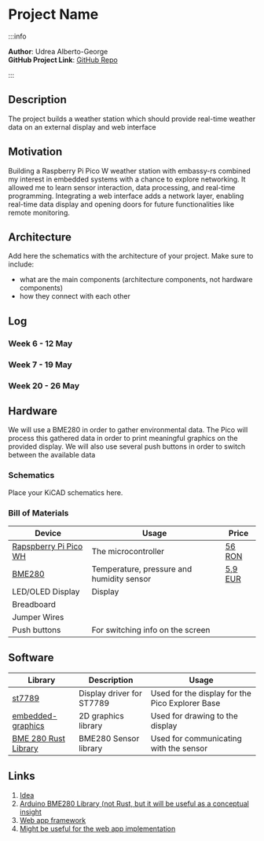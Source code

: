 # Project Name

:::info 

**Author**: Udrea Alberto-George \
**GitHub Project Link**: [GitHub Repo](https://github.com/UPB-FILS-MA/project-UdrAlberto)

:::

## Description

The project builds a weather station which should provide real-time weather data on an external display and web interface

## Motivation

Building a Raspberry Pi Pico W weather station with embassy-rs combined my interest in embedded systems with a chance to explore networking. It allowed me to learn sensor interaction, data processing, and real-time programming. Integrating a web interface adds a network layer, enabling real-time data display and opening doors for future functionalities like remote monitoring.

## Architecture 

Add here the schematics with the architecture of your project. Make sure to include:
 - what are the main components (architecture components, not hardware components)
 - how they connect with each other

## Log

<!-- write every week your progress here -->

### Week 6 - 12 May

### Week 7 - 19 May

### Week 20 - 26 May

## Hardware

We will use a BME280 in order to gather environmental data. The Pico will process this gathered data in order to print meaningful graphics on the provided display. We will also use several push buttons in order to switch between the available data

### Schematics

Place your KiCAD schematics here.

### Bill of Materials

<!-- Fill out this table with all the hardware components that you might need.

The format is 
```
| [Device](link://to/device) | This is used ... | [price](link://to/store) |

```

-->

| Device | Usage | Price |
|--------|--------|-------|
| [Rapspberry Pi Pico WH](https://www.raspberrypi.com/documentation/microcontrollers/raspberry-pi-pico.html) | The microcontroller | [56 RON](https://ardushop.ro/ro/home/2819-raspberry-pi-pico-wh.html) |
| [BME280](https://www.bosch-sensortec.com/products/environmental-sensors/humidity-sensors-bme280/) | Temperature, pressure and humidity sensor | [5,9 EUR](https://eu.mouser.com/ProductDetail/Bosch-Sensortec/BME280) |
| LED/OLED Display | Display | |
| Breadboard |
| Jumper Wires |
| Push buttons | For switching info on the screen|


## Software

| Library | Description | Usage |
|---------|-------------|-------|
| [st7789](https://github.com/almindor/st7789) | Display driver for ST7789 | Used for the display for the Pico Explorer Base |
| [embedded-graphics](https://github.com/embedded-graphics/embedded-graphics) | 2D graphics library | Used for drawing to the display |
| [BME 280 Rust Library](https://github.com/VersBinarii/bme280-rs)| BME280 Sensor library | Used for communicating with the sensor |

## Links

<!-- Add a few links that inspired you and that you think you will use for your project -->


1. [Idea](https://www.hackster.io/jotrinelectronics/building-a-weather-station-with-raspberry-pi-pico-rp2040-9d5cbb)
2. [Arduino BME280 Library (not Rust, but it will be useful as a conceptual insight](https://github.com/finitespace/BME280)
3. [Web app framework](https://yew.rs)
4. [Might be useful for the web app implementation](https://github.com/rustwasm/wasm-bindgen)
